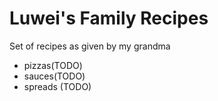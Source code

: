 # Luwei's Family Recipes

Set of recipes as given by my grandma

- pizzas(TODO)
- sauces(TODO)
- spreads (TODO)
